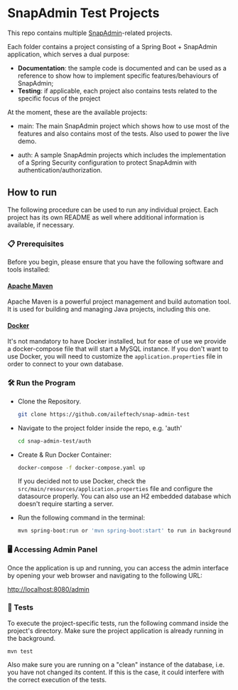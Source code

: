 # SnapAdmin Test Projects

This repo contains multiple [SnapAdmin](https://github.com/aileftech/snap-admin)-related projects. 

Each folder contains a project consisting of a Spring Boot + SnapAdmin application, which serves a dual purpose:

 * **Documentation**: the sample code is documented and can be used as a reference to show how to
   implement specific features/behaviours of SnapAdmin;
 * **Testing**: if applicable, each project also contains tests related to the specific focus of the project

At the moment, these are the available projects:

* main: The main SnapAdmin project which shows how to use most of the features and also contains
most of the tests. Also used to power the live demo.

* auth: A sample SnapAdmin projects which includes the implementation of a Spring Security
configuration to protect SnapAdmin with authentication/authorization.


## How to run

The following procedure can be used to run any individual project. Each project has its own README as well
where additional information is available, if necessary.

### 📋 Prerequisites
Before you begin, please ensure that you have the following software and tools installed:

#### [Apache Maven](https://maven.apache.org/download.cgi)
Apache Maven is a powerful project management and build automation tool. It is used for building and managing Java projects, including this one.

#### [Docker](https://www.docker.com)
It's not mandatory to have Docker installed, but for ease of use we provide a docker-compose file that will start a MySQL instance. If you don't want
to use Docker, you will need to customize the `application.properties` file in order to connect to your own database. 


### 🛠️ Run the Program

  - Clone the Repository.

    ```sh
    git clone https://github.com/aileftech/snap-admin-test
    ```
  - Navigate to the project folder inside the repo, e.g. 'auth'

    ```sh
    cd snap-admin-test/auth
    ```
  - Create & Run Docker Container: 
        
    ```sh
    docker-compose -f docker-compose.yaml up
    ```

    If you decided not to use Docker, check the `src/main/resources/application.properties` file and configure the datasource properly. You can also use an H2
    embedded database which doesn't require starting a server.

  - Run the following command in the terminal: 

    ```sh
    mvn spring-boot:run or 'mvn spring-boot:start' to run in background.
    ```

### 🖥️ Accessing Admin Panel

Once the application is up and running, you can access the admin interface by opening your web browser and navigating to the following URL:

[http://localhost:8080/admin](http://localhost:8080/admin)


### 📝 Tests

To execute the project-specific tests, run the following command inside the project's directory. Make sure the project application is already running
in the background.

```shell
mvn test
```

Also make sure you are running on a "clean" instance of the database, i.e. you have not changed its content. If this is the case, it could
interfere with the correct execution of the tests.
